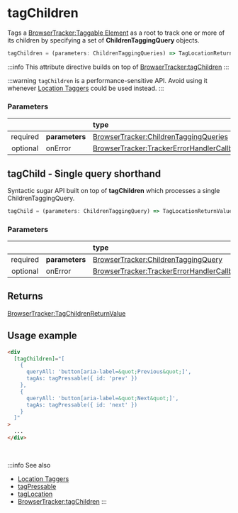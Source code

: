 # tagChildren

Tags a [BrowserTracker:Taggable Element](/tracking/core-concepts/browser/tagging.md#taggable-elements) as a root to track one or more of its children by specifying a set of **ChildrenTaggingQuery** objects.

```typescript
tagChildren = (parameters: ChildrenTaggingQueries) => TagLocationReturnValue
```

:::info
This attribute directive builds on top of [BrowserTracker:tagChildren](/tracking/browser/api-reference/locationTaggers/tagChildren.md)
:::

:::warning
`tagChildren` is a performance-sensitive API. Avoid using it whenever [Location Taggers](/tracking/angular/api-reference/locationTaggers/overview.md) could be used instead.
:::

### Parameters
|          |                | type
| :-:      | :--            | :--                                                                                       
| required | **parameters** | [BrowserTracker:ChildrenTaggingQueries](/tracking/browser/api-reference/definitions/ChildrenTaggingQueries.md)
| optional | onError        | [BrowserTracker:TrackerErrorHandlerCallback](/tracking/browser/api-reference/definitions/TrackerErrorHandlerCallback.md)

## tagChild - Single query shorthand
Syntactic sugar API built on top of **tagChildren** which processes a single ChildrenTaggingQuery.

```typescript
tagChild = (parameters: ChildrenTaggingQuery) => TagLocationReturnValue
```

### Parameters
|          |                | type
| :-:      | :--            | :--                                                                                       
| required | **parameters** | [BrowserTracker:ChildrenTaggingQuery](/tracking/browser/api-reference/definitions/ChildrenTaggingQuery.md)
| optional | onError        | [BrowserTracker:TrackerErrorHandlerCallback](/tracking/browser/api-reference/definitions/TrackerErrorHandlerCallback.md)

## Returns
[BrowserTracker:TagChildrenReturnValue](/tracking/browser/api-reference/definitions/TagChildrenReturnValue.md)

## Usage example

```html
<div
  [tagChildren]="[
    {
      queryAll: 'button[aria-label=&quot;Previous&quot;]',
      tagAs: tagPressable({ id: 'prev' })
    },
    {
      queryAll: 'button[aria-label=&quot;Next&quot;]',
      tagAs: tagPressable({ id: 'next' })
    }
  ]"
>
  ...
</div>
```
<br />

:::info See also
- [Location Taggers](/tracking/angular/api-reference/locationTaggers/overview.md)
- [tagPressable](/tracking/angular/api-reference/locationTaggers/tagPressable.md)
- [tagLocation](/tracking/angular/api-reference/locationTaggers/tagLocation.md)
- [BrowserTracker:tagChildren](/tracking/browser/api-reference/locationTaggers/tagChildren.md)
:::
